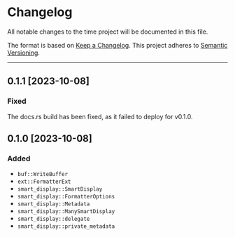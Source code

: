 # Changelog

All notable changes to the time project will be documented in this file.

The format is based on [Keep a Changelog]. This project adheres to [Semantic Versioning].

[keep a changelog]: https://keepachangelog.com/en/1.0.0/
[semantic versioning]: https://semver.org/spec/v2.0.0.html

---

## 0.1.1 [2023-10-08]

### Fixed

The docs.rs build has been fixed, as it failed to deploy for v0.1.0.

## 0.1.0 [2023-10-08]

### Added

- `buf::WriteBuffer`
- `ext::FormatterExt`
- `smart_display::SmartDisplay`
- `smart_display::FormatterOptions`
- `smart_display::Metadata`
- `smart_display::ManySmartDisplay`
- `smart_display::delegate`
- `smart_display::private_metadata`
